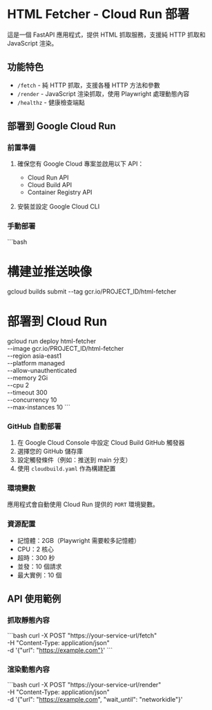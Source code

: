 # HTML Fetcher - Cloud Run 部署

這是一個 FastAPI 應用程式，提供 HTML 抓取服務，支援純 HTTP 抓取和 JavaScript 渲染。

## 功能特色

- `/fetch` - 純 HTTP 抓取，支援各種 HTTP 方法和參數
- `/render` - JavaScript 渲染抓取，使用 Playwright 處理動態內容
- `/healthz` - 健康檢查端點

## 部署到 Google Cloud Run

### 前置準備

1. 確保您有 Google Cloud 專案並啟用以下 API：
   - Cloud Run API
   - Cloud Build API
   - Container Registry API

2. 安裝並設定 Google Cloud CLI

### 手動部署

\`\`\`bash
# 構建並推送映像
gcloud builds submit --tag gcr.io/PROJECT_ID/html-fetcher

# 部署到 Cloud Run
gcloud run deploy html-fetcher \
  --image gcr.io/PROJECT_ID/html-fetcher \
  --region asia-east1 \
  --platform managed \
  --allow-unauthenticated \
  --memory 2Gi \
  --cpu 2 \
  --timeout 300 \
  --concurrency 10 \
  --max-instances 10
\`\`\`

### GitHub 自動部署

1. 在 Google Cloud Console 中設定 Cloud Build GitHub 觸發器
2. 選擇您的 GitHub 儲存庫
3. 設定觸發條件（例如：推送到 main 分支）
4. 使用 `cloudbuild.yaml` 作為構建配置

### 環境變數

應用程式會自動使用 Cloud Run 提供的 `PORT` 環境變數。

### 資源配置

- 記憶體：2GB（Playwright 需要較多記憶體）
- CPU：2 核心
- 超時：300 秒
- 並發：10 個請求
- 最大實例：10 個

## API 使用範例

### 抓取靜態內容
\`\`\`bash
curl -X POST "https://your-service-url/fetch" \
  -H "Content-Type: application/json" \
  -d '{"url": "https://example.com"}'
\`\`\`

### 渲染動態內容
\`\`\`bash
curl -X POST "https://your-service-url/render" \
  -H "Content-Type: application/json" \
  -d '{"url": "https://example.com", "wait_until": "networkidle"}'
